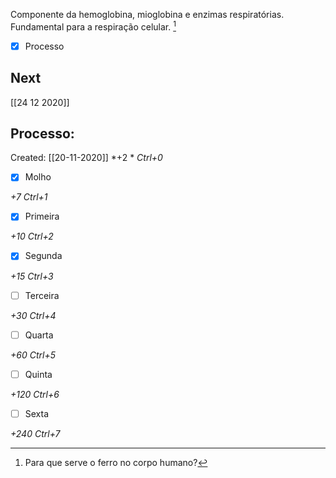 Componente da hemoglobina, mioglobina e enzimas respiratórias.
Fundamental para a respiração celular. [^1]

[^1]: Para que serve o ferro no corpo humano?

- [x] Processo 

## Next
[[24 12 2020]]
## Processo:
Created: [[20-11-2020]]
*+2 *  *Ctrl+0*
- [x] Molho  

*+7*  *Ctrl+1*

- [x] Primeira 

*+10*  *Ctrl+2*

- [x] Segunda

*+15*  *Ctrl+3*

- [ ] Terceira 

*+30*  *Ctrl+4*

- [ ] Quarta 

*+60*  *Ctrl+5*

- [ ] Quinta 

*+120*  *Ctrl+6*

- [ ] Sexta 

*+240*  *Ctrl+7*
